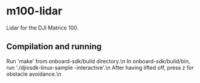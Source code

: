 # m100-lidar
Lidar for the DJI Matrice 100.

## Compilation and running
Run 'make' from onboard-sdk/build directory.\n
In onboard-sdk/build/bin, run './djiosdk-linux-sample -interactive'.\n
After having lifted off, press z for obstacle avoidance.\n
